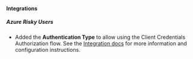 
#### Integrations
##### Azure Risky Users
- Added the **Authentication Type** to allow using the Client Credentials Authorization flow. See the [Integration docs](https://xsoar.pan.dev/docs/reference/integrations/azure-risky-users) for more information and configuration instructions.